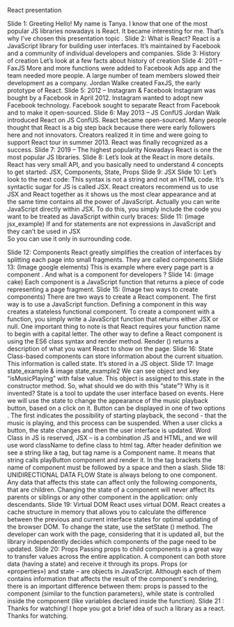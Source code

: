 React presentation

Slide 1: Greeting
Hello! My name is Tanya. I know that one of the most popular JS libraries nowadays is React. It became interesting for me. That’s why I’ve chosen this presentation topic . 
Slide 2: What is React?
React is a JavaScript library for building user interfaces. It’s maintained by Facebook and a community of individual developers and companies.
Slide 3:  History of creation
Let’s look at a few facts about history of creation
Slide 4: 2011 – FaxJS
More and more functions were added to Facebook Ads app and the team needed more people. A large number of team members slowed their development as a company. 
Jordan Walke created FaxJS, the early prototype of React.
Slide 5: 2012 – Instagram & Facebook
Instagram was bought by a Facebook in April 2012.
Instagram wanted to adopt new Facebook technology. Facebook sought to separate React from Facebook and to make it open-sourced. 
Slide 6: May 2013 – JS ConfUS
Jordan Walk introduced React on JS ConfUS. React became open-sourced.
Many people thought that React is a big step back because there were early followers here and not innovators. Creators realized it in time and were going to support React tour in summer 2013. React was finally recognized as a success.
Slide 7: 2019 – The highest popularity
Nowadays React  is one the most popular JS libraries. 
Slide 8: Let’s look at the React in more details. 
React has very small API, and you basically need to understand 4 concepts to get started: JSX, Components, State, Props
Slide 9: JSX
Slide 10: Let’s look to the next code:
This syntax is not a string and not an HTML code. It’s syntactic sugar for JS is called JSX. React creators recommend us to use JSX and React together as it shows us the most clear appearance and at the same time contains all the power of JavaScript.
Actually you can write JavaScript directly within JSX. To do this, you simply include the code you want to be treated as JavaScript within curly braces: 
Slide 11: (image jsx_example)
If and for statements are not expressions in JavaScript and they can’t be used in JSX  
So you can use it only in surrounding code. 

Slide 12: Components
React greatly simplifies the creation of interfaces by splitting each page into small fragments. They are called components
Slide 13: (Image google elements)
This is example where every page part  is a component . And what is a component for developers ?
Slide 14: (image cake)
Each component is a JavaScript function that returns a piece of code representing a page fragment.
Slide 15: (Image two ways to create components)
There are two ways to create a React component. 
The first way is to use a JavaScript function. Defining a component in this way creates a stateless functional component. To create a component with a function, you simply write a JavaScript function that returns either JSX or null. One important thing to note is that React requires your function name to begin with a capital letter. 
The other way to define a React component is using the ES6 class syntax and render method. Render () returns a description of what you want React to show on the page. 
Slide 16: State
Class-based components can store information about the current situation. This information is called state. It’s stored in a JS object.
Slide 17: Image state_example & image state_example2
We can see object and  key “isMusicPlaying” with false value. This object is assigned to this.state in the constructor method.
So, what should we do with this “state”? Why is it invented?
State is a tool to update the user interface based on events. Here we will use the state to change the appearance of the music playback button, based on a click on it.  Button can be displayed in one of two options . The first indicates the possibility of starting playback, the second - that the music is playing, and this process can be suspended. When a user clicks a button, the state changes and then the user interface is updated.
Word Class in JS is reserved, JSX – is a combination JS and HTML, and we will use word className to define class to html tag. 
After header definition we see a string  like a tag, but tag name is a Component name. It means that string calls playButton component and render it. In the tag brackets  the name of component must be followed by a space and then a slash.
Slide 18: UNIDIRECTIONAL DATA FLOW
State is always belong to one component. Any data that affects this state can affect only the following components, that are children.
Changing the state of a component will never affect its parents or siblings or any other component in the application: only descendants.
Slide 19: Virtual DOM
React uses virtual DOM. React creates a cache structure in memory that allows you to calculate the difference between the previous and current interface states for optimal updating of the browser DOM. To change the state, use the setState () method. The developer can work with the page, considering that it is updated all, but the library independently decides which components of the page need to be updated.
Slide 20: Props
Passing props to child components is a great way to transfer values across the entire application. A component can both store data (having a state) and receive it through its props.
Props (or «properties») and state – are objects in JavaScript. Although each of them contains information that affects the result of the component's rendering, there is an important difference between them: props is passed to the component (similar to the function parameters), while state is controlled inside the component (like variables declared inside the function).
Slide 21 : Thanks for watching!
I hope you got a brief idea of such a library as a react. Thanks for watching.


